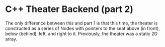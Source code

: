 # C++ Theater Backend (part 2)

The only difference between this and part 1 is that this time, the theater is constructed as a series of Nodes with pointers to the seat above (in front), below (behind), left, and right to it. Previously, the theater was a static 2D array. 
